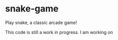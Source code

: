# snake-game
Play snake, a classic arcade game!

This code is still a work in progress. I am working on

